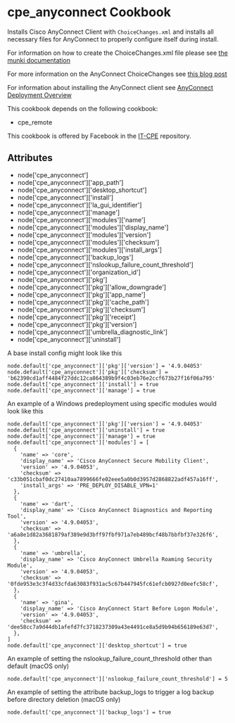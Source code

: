 cpe_anyconnect Cookbook
========================
Installs Cisco AnyConnect Client with `ChoiceChanges.xml` and installs all necessary files for AnyConnect to properly configure itself during install.

For information on how to create the ChoiceChanges.xml file please see [the munki documentation](https://github.com/munki/munki/wiki/ChoiceChangesXML)

For more information on the AnyConnect ChoiceChanges see [this blog post](https://sneakypockets.wordpress.com/2017/07/26/using-installer-choices-xml-to-modify-anyconnect-and-mcafee-deployments/)

For information about installing the AnyConnect client see [AnyConnect Deployment Overview](https://www.cisco.com/c/en/us/td/docs/security/vpn_client/anyconnect/anyconnect40/administration/guide/b_AnyConnect_Administrator_Guide_4-0/deploy-anyconnect.html#ID-1425-000002d6)

This cookbook depends on the following cookbook:

* cpe_remote

This cookbook is offered by Facebook in the [IT-CPE](https://github.com/facebook/IT-CPE) repository.

Attributes
----------
* node['cpe_anyconnect']
* node['cpe_anyconnect']['app_path']
* node['cpe_anyconnect']['desktop_shortcut']
* node['cpe_anyconnect']['install']
* node['cpe_anyconnect']['la_gui_identifier']
* node['cpe_anyconnect']['manage']
* node['cpe_anyconnect']['modules']['name']
* node['cpe_anyconnect']['modules']['display_name']
* node['cpe_anyconnect']['modules']['version']
* node['cpe_anyconnect']['modules']['checksum']
* node['cpe_anyconnect']['modules']['install_args']
* node['cpe_anyconnect']['backup_logs']
* node['cpe_anyconnect']['nslookup_failure_count_threshold']
* node['cpe_anyconnect']['organization_id']
* node['cpe_anyconnect']['pkg']
* node['cpe_anyconnect']['pkg']['allow_downgrade']
* node['cpe_anyconnect']['pkg']['app_name']
* node['cpe_anyconnect']['pkg']['cache_path']
* node['cpe_anyconnect']['pkg']['checksum']
* node['cpe_anyconnect']['pkg']['receipt']
* node['cpe_anyconnect']['pkg']['version']
* node['cpe_anyconnect']['umbrella_diagnostic_link']
* node['cpe_anyconnect']['uninstall']

A base install config might look like this
```
node.default['cpe_anyconnect']['pkg']['version'] = '4.9.04053'
node.default['cpe_anyconnect']['pkg']['checksum'] = 'b62390cd1aff4484f27ddc12ca864389b9f4c03eb76e2ccf673b27f16f06a795'
node.default['cpe_anyconnect']['install'] = true
node.default['cpe_anyconnect']['manage'] = true
```

An example of a Windows predeployment using specific modules would look like this
```
node.default['cpe_anyconnect']['pkg']['version'] = '4.9.04053'
node.default['cpe_anyconnect']['uninstall'] = true
node.default['cpe_anyconnect']['manage'] = true
node.default['cpe_anyconnect']['modules'] = [
  {
    'name' => 'core',
    'display_name' => 'Cisco AnyConnect Secure Mobility Client',
    'version' => '4.9.04053',
    'checksum' => 'c33b051cbaf0dc27410aa7899666fe02eee5a0b0d3957d2868822adf457a16ff',
    'install_args' => 'PRE_DEPLOY_DISABLE_VPN=1'
  },
  {
    'name' => 'dart',
    'display_name' => 'Cisco AnyConnect Diagnostics and Reporting Tool',
    'version' => '4.9.04053',
    'checksum' => 'a6a8e1d82a3681879af389e9d3bff97fbf971a7eb489bcf48b7bbfbf37e326f6',
  },
  {
    'name' => 'umbrella',
    'display_name' => 'Cisco AnyConnect Umbrella Roaming Security Module',
    'version' => '4.9.04053',
    'checksum' => '0fde953e3c3f4d33cfda63083f931ac5c67b447945fc61efcb0927d0eefc58cf',
  },
  {
    'name' => 'gina',
    'display_name' => 'Cisco AnyConnect Start Before Logon Module',
    'version' => '4.9.04053',
    'checksum' => 'dee58cc7a9d44db1afefd7fc3718237309a43e4491ce8a5d9b94b656189e63d7',
  },
]
node.default['cpe_anyconnect']['desktop_shortcut'] = true
```
An example of setting the nslookup_failure_count_threshold other than default (macOS only)
```
node.default['cpe_anyconnect']['nslookup_failure_count_threshold'] = 5
```
An example of setting the attribute backup_logs to trigger a log backup before directory deletion (macOS only)
```
node.default['cpe_anyconnect']['backup_logs'] = true
```
